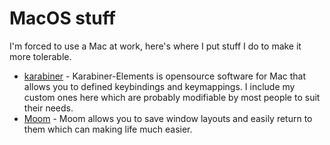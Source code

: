 # MacOS stuff

I'm forced to use a Mac at work, here's where I put
stuff I do to make it more tolerable.

* [karabiner](karabiner/README.md) - Karabiner-Elements is opensource software for Mac that allows you to defined keybindings and keymappings. I include my custom ones here which are probably modifiable by most people to suit their needs.
* [Moom](https://manytricks.com/moom/) - Moom allows you to save window layouts and easily return to them which can making life much easier.

